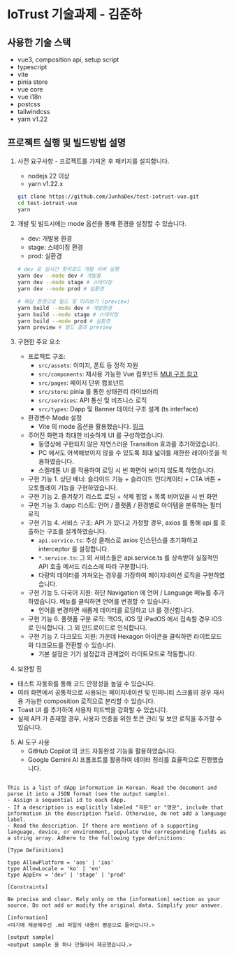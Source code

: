 # IoTrust 기술과제 - 김준하

## 사용한 기술 스택

- vue3, composition api, setup script
- typescript
- vite
- pinia store
- vue core
- vue i18n
- postcss
- tailwindcss
- yarn v1.22

## 프로젝트 실행 및 빌드방법 설명

1. 사전 요구사항 - 프로젝트를 가져온 후 패키지를 설치합니다.
    - nodejs 22 이상
    - yarn v1.22.x
   
   ```bash
   git clone https://github.com/JunhaDex/test-iotrust-vue.git
   cd test-iotrust-vue
   yarn
   ```
2. 개발 및 빌드시에는 mode 옵션을 통해 환경을 설정할 수 있습니다.
    - dev: 개발용 환경
    - stage: 스테이징 환경
    - prod: 실환경

   ```bash
   # dev 로 실시간 핫리로드 개발 서버 실행
   yarn dev --mode dev # 개발용
   yarn dev --mode stage # 스테이징
   yarn dev --mode prod # 실환경
   
   # 해당 환경으로 빌드 및 미리보기 (preview)
   yarn build --mode dev # 개발환경
   yarn build --mode stage # 스테이징
   yarn build --mode prod # 실환경
   yarn preview # 빌드 결과 preview
   ```
3. 구현한 주요 요소
    - 프로젝트 구조:
        - `src/assets`: 이미지, 폰트 등 정적 자원
        - `src/components`: 재사용 가능한 Vue 컴포넌트 [MUI 구조 참고](https://mui.com/material-ui/all-components/)
        - `src/pages`: 페이지 단위 컴포넌트
        - `src/store`: pinia 를 통한 상태관리 라이브러리
        - `src/services`: API 통신 및 비즈니스 로직
        - `src/types`: Dapp 및 Banner 데이터 구조 설계 (ts interface)
    - 환경변수 Mode 설정
        - Vite 의 mode 옵션을 활용했습니다. [링크](https://ko.vite.dev/guide/env-and-mode.html#modes)
    - 주어진 화면과 최대한 비슷하게 UI 를 구성하였습니다.
        - 동영상에 구현되지 않은 자연스러운 Transition 효과를 추가하였습니다.
        - PC 에서도 어색해보이지 않을 수 있도록 최대 넓이를 제한한 레이아웃을 적용하였습니다.
        - 스켈레톤 UI 를 적용하여 로딩 시 빈 화면이 보이지 않도록 하였습니다.
    - 구현 기능 1. 상단 배너: 슬라이드 기능 + 슬라이드 인디케이터 + CTA 버튼 + 오토플레이 기능을 구현하였습니다.
    - 구현 기능 2. 즐겨찾기 리스트 로딩 + 삭제 팝업 + 목록 비어있을 시 빈 화면
    - 구현 기능 3. dapp 리스트: 언어 / 플랫폼 / 환경별로 아이템을 분류하는 필터 로직
    - 구현 기능 4. 서비스 구조: API 가 있다고 가정할 경우, axios 를 통해 api 를 호출하는 구조를 설계하였습니다.
        - `api.service.ts`: 추상 클래스로 axios 인스턴스를 초기화하고 interceptor 를 설정합니다.
        - `*.service.ts`: 그 외 서비스들은 api.service.ts 를 상속받아 실질적인 API 호출 메서드 리소스에 따라 구분합니다.
        - 다량의 데이터를 가져오는 경우를 가장하여 페이지네이션 로직을 구현하였습니다.
    - 구현 기능 5. 다국어 지원: 하단 Navigation 에 언어 / Language 메뉴를 추가하였습니다. 메뉴를 클릭하면 언어를 변경할 수 있습니다.
        - 언어를 변경하면 새롭게 데이터를 로딩하고 UI 를 갱신합니다.
    - 구현 기능 6. 플랫폼 구분 로직: 맥OS, iOS 및 iPadOS 에서 접속할 경우 iOS 로 인식합니다. 그 외 안드로이드로 인식합니다.
    - 구현 기능 7. 다크모드 지원: 가운데 Hexagon 아이콘을 클릭하면 라이트모드와 다크모드를 전환할 수 있습니다.
        - 기본 설정은 기기 설정값과 관계없이 라이트모드로 작동합니다.
4. 보완할 점

- 테스트 자동화를 통해 코드 안정성을 높일 수 있습니다.
- 여러 화면에서 공통적으로 사용되는 페이지네이션 및 인피니티 스크롤의 경우 재사용 가능한 composition 로직으로 분리할 수 있습니다.
- Toast UI 를 추가하여 사용자 피드백을 강화할 수 있습니다.
- 실제 API 가 존재할 경우, 사용자 인증을 위한 토큰 관리 및 보안 로직을 추가할 수 있습니다.

5. AI 도구 사용
    - GitHub Copilot 의 코드 자동완성 기능을 활용하였습니다.
    - Google Gemini AI 프롬프트를 활용하여 데이터 정리를 효율적으로 진행했습니다.

```text

This is a list of dApp information in Korean. Read the document and parse it into a JSON format (see the output sample).
- Assign a sequential id to each dApp.
- If a description is explicitly labeled "국문" or "영문", include that information in the description field. Otherwise, do not add a language label.
- Read the description. If there are mentions of a supporting language, device, or environment, populate the corresponding fields as a string array. Adhere to the following type definitions:

[Type Definitions]

type AllowPlatform = 'aos' | 'ios'
type AllowLocale = 'ko' | 'en'
type AppEnv = 'dev' | 'stage' | 'prod'

[Constraints]

Be precise and clear. Rely only on the [information] section as your source. Do not add or modify the original data. Simplify your answer.

[information]
<여기에 제공해주신 .md 파일의 내용이 평문으로 들어갑니다.>

[output sample]
<output sample 을 하나 만들어서 제공했습니다.>
```
